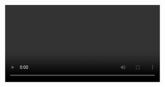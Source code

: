 <video  style="display:block; width:100%; height:auto;" autoplay controls loop="loop">
       <source src="/public/preview.mp4" type="video/mp4" />
   </video>
